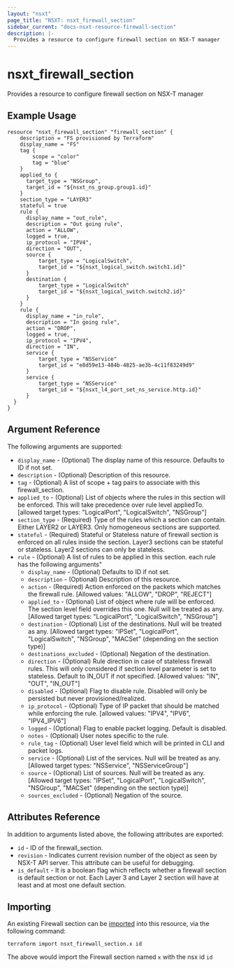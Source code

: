 ```yaml
---
layout: "nsxt"
page_title: "NSXT: nsxt_firewall_section"
sidebar_current: "docs-nsxt-resource-firewall-section"
description: |-
  Provides a resource to configure firewall section on NSX-T manager
---
```


# nsxt_firewall_section

Provides a resource to configure firewall section on NSX-T manager

## Example Usage

```hcl
resource "nsxt_firewall_section" "firewall_section" {
    description = "FS provisioned by Terraform"
    display_name = "FS"
    tag {
        scope = "color"
        tag = "blue"
    }
    applied_to {
      target_type = "NSGroup",
      target_id = "${nsxt_ns_group.group1.id}"
    }
    section_type = "LAYER3"
    stateful = true
    rule {
      display_name = "out_rule",
      description = "Out going rule",
      action = "ALLOW",
      logged = true,
      ip_protocol = "IPV4",
      direction = "OUT",
      source {
          target_type = "LogicalSwitch",
          target_id = "${nsxt_logical_switch.switch1.id}"
      }
      destination {
          target_type = "LogicalSwitch"
          target_id = "${nsxt_logical_switch.switch2.id}"
      }
    }
    rule {
      display_name = "in_rule",
      description = "In going rule",
      action = "DROP",
      logged = true,
      ip_protocol = "IPV4",
      direction = "IN",
      service {
          target_type = "NSService"
          target_id = "e8d59e13-484b-4825-ae3b-4c11f83249d9"
      }
      service {
          target_type = "NSService"
          target_id = "${nsxt_l4_port_set_ns_service.http.id}"
      }
  }
}
```

## Argument Reference

The following arguments are supported:

* `display_name` - (Optional) The display name of this resource. Defaults to ID if not set.
* `description` - (Optional) Description of this resource.
* `tag` - (Optional) A list of scope + tag pairs to associate with this firewall_section.
* `applied_to` - (Optional) List of objects where the rules in this section will be enforced. This will take precedence over rule level appliedTo. [allowed target types: "LogicalPort", "LogicalSwitch", "NSGroup"]
* `section_type` - (Required) Type of the rules which a section can contain. Either LAYER2 or LAYER3. Only homogeneous sections are supported.
* `stateful` - (Required) Stateful or Stateless nature of firewall section is enforced on all rules inside the section. Layer3 sections can be stateful or stateless. Layer2 sections can only be stateless.
* `rule` - (Optional) A list of rules to be applied in this section. each rule has the following arguments"
  * `display_name` - (Optional) Defaults to ID if not set.
  * `description` - (Optional) Description of this resource.
  * `action` - (Required) Action enforced on the packets which matches the firewall rule. [Allowed values: "ALLOW", "DROP", "REJECT"]
  * `applied_to` - (Optional) List of object where rule will be enforced. The section level field overrides this one. Null will be treated as any. [Allowed target types: "LogicalPort", "LogicalSwitch", "NSGroup"]
  * `destination` - (Optional) List of the destinations. Null will be treated as any. [Allowed target types: "IPSet", "LogicalPort", "LogicalSwitch", "NSGroup", "MACSet" (depending on the section type)]
  * `destinations_excluded` - (Optional) Negation of the destination.
  * `direction` - (Optional) Rule direction in case of stateless firewall rules. This will only considered if section level parameter is set to stateless. Default to IN_OUT if not specified. [Allowed values: "IN", "OUT", "IN_OUT"]
  * `disabled` - (Optional) Flag to disable rule. Disabled will only be persisted but never provisioned/realized.
  * `ip_protocol` - (Optional) Type of IP packet that should be matched while enforcing the rule. [allowed values: "IPV4", "IPV6", "IPV4_IPV6"]
  * `logged` - (Optional) Flag to enable packet logging. Default is disabled.
  * `notes` - (Optional) User notes specific to the rule.
  * `rule_tag` - (Optional) User level field which will be printed in CLI and packet logs.
  * `service` - (Optional) List of the services. Null will be treated as any. [Allowed target types: "NSService", "NSServiceGroup"]
  * `source` - (Optional) List of sources. Null will be treated as any. [Allowed target types: "IPSet", "LogicalPort", "LogicalSwitch", "NSGroup", "MACSet" (depending on the section type)]
  * `sources_excluded` - (Optional) Negation of the source.

## Attributes Reference

In addition to arguments listed above, the following attributes are exported:

* `id` - ID of the firewall_section.
* `revision` - Indicates current revision number of the object as seen by NSX-T API server. This attribute can be useful for debugging.
* `is_default` - It is a boolean flag which reflects whether a firewall section is default section or not. Each Layer 3 and Layer 2 section will have at least and at most one default section.

## Importing

An existing Firewall section can be [imported][docs-import] into this resource, via the following command:

[docs-import]: https://www.terraform.io/docs/import/index.html

```
terraform import nsxt_firewall_section.x id
```

The above would import the Firewall section named `x` with the nsx id `id`
